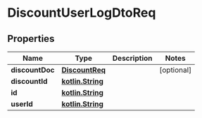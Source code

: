 # DiscountUserLogDtoReq

## Properties
Name | Type | Description | Notes
------------ | ------------- | ------------- | -------------
**discountDoc** | [**DiscountReq**](DiscountReq.md) |  |  [optional]
**discountId** | [**kotlin.String**](.md) |  | 
**id** | [**kotlin.String**](.md) |  | 
**userId** | [**kotlin.String**](.md) |  | 
